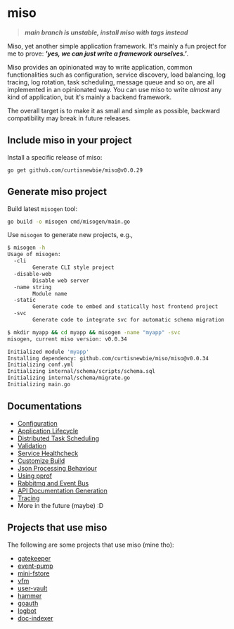 # miso

> ***main branch is unstable, install miso with tags instead***

Miso, yet another simple application framework. It's mainly a fun project for me to prove: ***'yes, we can just write a framework ourselves.'***.

Miso provides an opinionated way to write application, common functionalities such as configuration, service discovery, load balancing, log tracing, log rotation, task scheduling, message queue and so on, are all implemented in an opinionated way. You can use miso to write *almost* any kind of application, but it's mainly a backend framework.

The overall target is to make it as small and simple as possible, backward compatibility may break in future releases.

<!-- **How a miso app may look like (for demonstration only):**

```go
func main() {
  // register callbacks that are invoked after configuration loaded, before server bootstrap
  miso.PreServerBootstrap(PrepareServer)

  // register callbacks that are invoked after server fully bootstrapped
  miso.PostServerBootstrapped(TriggerWorkflowOnBootstrapped)

  // start the bootstrap process
  miso.BootstrapServer(os.Args)
}

func PrepareServer(rail miso.Rail) error {

  // declare event bus (for mq)
  miso.NewEventBus(demoEventBusName)

  // register some distributed tasks
  err := miso.ScheduleDistributedTask(miso.Job{
    Cron:                   "*/15 * * * *",
    CronWithSeconds:        false,
    Name:                   "MyDistributedTask",
    LogJobExec:             true,
    TriggeredOnBoostrapped: false,
    Run: func(miso miso.Rail) error {
      rail.Infof("MyDistributedTask running, now: %v", time.Now())
      return nil
    },
  })
  if err != nil {
    panic(err) // for demo only
  }

  // register endpoints, api-doc are automatically generated
  // routes can also be grouped based on shared url path
  miso.BaseRoute("/open/api/demo/grouped").Group(

    // /open/api/demo/grouped/post
    miso.IPost("/open/api/demo/post",
      func(inb *miso.Inbound, req PostReq) (PostRes, error) {
        rail := inb.Rail()
        rail.Infof("Received request: %#v", req)

        // e.g., read some table
        var res PostRes
        err := miso.GetMySQL().
          Raw(`SELECT result_id FROM post_result WHERE request_id = ?`,
            req.RequestId).
          Scan(&res).Error
        if err != nil {
          return PostRes{}, err
        }

        return res, nil // serialized to json
      }).
      Desc("Post demo stuff").                            // describe endpoint in api-doc
      DocHeader("Authorization", "Bearer Authorization"), // document request header

    miso.BaseRoute("/subgroup").Group(

      // /open/api/demo/grouped/subgroup/post
      miso.IPost("/post1", doSomethingEndpoint),
    ),
  )
  return nil
}

func TriggerWorkflowOnBootstrapped(rail miso.Rail) error {
  // maybe send some requests to other backend services
  // (using consul-based service discovery)
  var res TriggerResult
  err := miso.NewDynTClient(rail, "/open/api/engine", "workflow-engine" /* service name */).
    PostJson(TriggerWorkFlow{WorkFlowId: "123"}).
    Json(&res)

  if err != nil {
    rail.Errorf("request failed, %v", err)
  } else {
    rail.Infof("request succeded, %#v", res)
  }
  return nil
}
```

**Example of configuration file:**

```yml
mode.production: true

mysql:
  enabled: true
  user: root
  password: 123456
  database: mydb
  host: localhost
  port: 3306
```

-->

## Include miso in your project

Install a specific release of miso:

```
go get github.com/curtisnewbie/miso@v0.0.29
```

## Generate miso project

Build latest `misogen` tool:

```sh
go build -o misogen cmd/misogen/main.go
```

Use `misogen` to generate new projects, e.g.,

```sh
$ misogen -h
Usage of misogen:
  -cli
        Generate CLI style project
  -disable-web
        Disable web server
  -name string
        Module name
  -static
        Generate code to embed and statically host frontend project
  -svc
        Generate code to integrate svc for automatic schema migration

$ mkdir myapp && cd myapp && misogen -name "myapp" -svc
misogen, current miso version: v0.0.34

Initialized module 'myapp'
Installing dependency: github.com/curtisnewbie/miso/miso@v0.0.34
Initializing conf.yml
Initializing internal/schema/scripts/schema.sql
Initializing internal/schema/migrate.go
Initializing main.go
```

## Documentations

- [Configuration](./doc/config.md)
- [Application Lifecycle](./doc/lifecycle.md)
- [Distributed Task Scheduling](./doc/dtask.md)
- [Validation](./doc/validate.md)
- [Service Healthcheck](./doc/health.md)
- [Customize Build](./doc/customize_build.md)
- [Json Processing Behaviour](./doc/json.md)
- [Using pprof](./doc/pprof.md)
- [Rabbitmq and Event Bus](./doc/rabbitmq.md)
- [API Documentation Generation](./doc/api_doc_gen.md)
- [Tracing](./doc/trace.md)
- More in the future (maybe) :D

## Projects that use miso

The following are some projects that use miso (mine tho):

- [gatekeeper](https://github.com/curtisnewbie/gatekeeper)
- [event-pump](https://github.com/curtisnewbie/event-pump)
- [mini-fstore](https://github.com/curtisnewbie/mini-fstore)
- [vfm](https://github.com/curtisnewbie/vfm)
- [user-vault](https://github.com/curtisnewbie/user-vault)
- [hammer](https://github.com/curtisnewbie/hammer)
- [goauth](https://github.com/curtisnewbie/goauth)
- [logbot](https://github.com/curtisnewbie/logbot)
- [doc-indexer](https://github.com/curtisnewbie/doc-indexer)